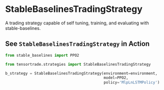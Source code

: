 # StableBaselinesTradingStrategy

A trading strategy capable of self tuning, training, and evaluating with stable-baselines.

## See **`StableBaselinesTradingStrategy`** in Action

```py
from stable_baselines import PPO2

from tensortrade.strategies import StableBaselinesTradingStrategy

b_strategy = StableBaselinesTradingStrategy(environment=environment,
                                            model=PPO2,
                                            policy='MlpLnLSTMPolicy')
```